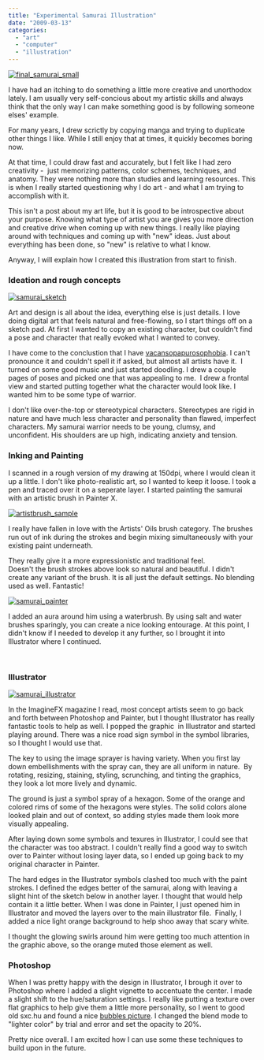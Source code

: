 ```yaml
---
title: "Experimental Samurai Illustration"
date: "2009-03-13"
categories: 
  - "art"
  - "computer"
  - "illustration"
---
```


[![final_samurai_small](/images/final_samurai_small.jpg "final_samurai_small")](http://blog.scottpetrovic.com/wp-content/uploads/2009/03/final_samurai.jpg "samurai illustration")

I have had an itching to do something a little more creative and unorthodox lately. I am usually very self-concious about my artistic skills and always think that the only way I can make something good is by following someone elses' example.

For many years, I drew scrictly by copying manga and trying to duplicate other things I like. While I still enjoy that at times, it quickly becomes boring now.

At that time, I could draw fast and accurately, but I felt like I had zero creativity -  just memorizing patterns, color schemes, techniques, and anatomy. They were nothing more than studies and learning resources. This is when I really started questioning why I do art - and what I am trying to accomplish with it.

This isn't a post about my art life, but it is good to be introspective about your purpose. Knowing what type of artist you are gives you more direction and creative drive when coming up with new things. I really like playing around with techniques and coming up with "new" ideas. Just about everything has been done, so "new" is relative to what I know.  

Anyway, I will explain how I created this illustration from start to finish.

### Ideation and rough concepts

[![samurai_sketch](/images/samurai_sketch.jpg "samurai_sketch")](http://blog.scottpetrovic.com/wp-content/uploads/2009/03/samurai_sketch.jpg)

Art and design is all about the idea, everything else is just details. I love doing digital art that feels natural and free-flowing, so I start things off on a sketch pad. At first I wanted to copy an existing character, but couldn't find a pose and character that really evoked what I wanted to convey.

I have come to the conclustion that I have [vacansopapurosophobia](http://www.amazon.com/Vacansopapurosophobia-Fear-Blank-Various-Youth/dp/0977928918 "The deadly killer"). I can't pronounce it and couldn't spell it if asked, but almost all artists have it.  I turned on some good music and just started doodling. I drew a couple pages of poses and picked one that was appealing to me.  I drew a frontal view and started putting together what the character would look like. I wanted him to be some type of warrior.

I don't like over-the-top or stereotypical characters. Stereotypes are rigid in nature and have much less character and personality than flawed, imperfect characters. My samurai warrior needs to be young, clumsy, and unconfident. His shoulders are up high, indicating anxiety and tension.

### Inking and Painting

I scanned in a rough version of my drawing at 150dpi, where I would clean it up a little. I don't like photo-realistic art, so I wanted to keep it loose. I took a pen and traced over it on a seperate layer. I started painting the samurai with an artistic brush in Painter X.

[![artistbrush_sample](/images/artistbrush_sample.jpg "artistbrush_sample")](http://blog.scottpetrovic.com/wp-content/uploads/2009/03/artistbrush_sample.jpg)

I really have fallen in love with the Artists' Oils brush category. The brushes run out of ink during the strokes and begin mixing simultaneously with your existing paint underneath.

They really give it a more expressionistic and traditional feel. Doesn't the brush strokes above look so natural and beautiful. I didn't create any variant of the brush. It is all just the default settings. No blending used as well. Fantastic!

[![samurai_painter](/images/samurai_painter.jpg "samurai_painter")](http://blog.scottpetrovic.com/wp-content/uploads/2009/03/samurai_painter.jpg)

I added an aura around him using a waterbrush. By using salt and water brushes sparingly, you can create a nice looking entourage. At this point, I didn't know if I needed to develop it any further, so I brought it into Illustrator where I continued.

[](http://blog.scottpetrovic.com/wp-content/uploads/2009/03/artistbrush_sample.jpg)

 

### Illustrator

[![samurai_illustrator](/images/samurai_illustrator.jpg "samurai_illustrator")](http://blog.scottpetrovic.com/wp-content/uploads/2009/03/samurai_illustrator.jpg)

In the ImagineFX magazine I read, most concept artists seem to go back and forth between Photoshop and Painter, but I thought Illustrator has really fantastic tools to help as well. I popped the graphic  in Illustrator and started playing around. There was a nice road sign symbol in the symbol libraries, so I thought I would use that.

The key to using the image sprayer is having variety. When you first lay down embellishments with the spray can, they are all uniform in nature.  By rotating, resizing, staining, styling, scrunching, and tinting the graphics, they look a lot more lively and dynamic.

The ground is just a symbol spray of a hexagon. Some of the orange and colored rims of some of the hexagons were styles. The solid colors alone looked plain and out of context, so adding styles made them look more visually appealing.

After laying down some symbols and texures in Illustrator, I could see that the character was too abstract. I couldn't really find a good way to switch over to Painter without losing layer data, so I ended up going back to my original character in Painter.

The hard edges in the Illustrator symbols clashed too much with the paint strokes. I defined the edges better of the samurai, along with leaving a slight hint of the sketch below in another layer. I thought that would help contain it a little better. When I was done in Painter, I just opened him in Illustrator and moved the layers over to the main illustrator file.  Finally, I added a nice light orange background to help shoo away that scary white.

I thought the glowing swirls around him were getting too much attention in the graphic above, so the orange muted those element as well.

### Photoshop 

When I was pretty happy with the design in Illustrator, I brough it over to Photoshop where I added a slight vignette to accentuate the center. I made a slight shift to the hue/saturation settings. I really like putting a texture over flat graphics to help give them a little more personality, so I went to good old sxc.hu and found a nice [bubbles picture](http://www.sxc.hu/photo/1144370). I changed the blend mode to "lighter color" by trial and error and set the opacity to 20%.

Pretty nice overall. I am excited how I can use some these techniques to build upon in the future.
